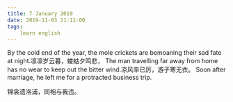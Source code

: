 ```yaml
---
title: 7 January 2019
date: 2019-11-03 21:11:00
tags:
    learn english
---
```

By the cold end of the year, the mole
crickets are bemoaning their sad fate at night.凛凛岁云暮，蝼蛄夕鸣悲，
The man
travelling far away from home has no wear to keep out the bitter wind.凉风率已厉，游子寒无衣。
Soon
after marriage, he left me for a protracted business trip. 





锦衾遗洛浦，同袍与我违。

